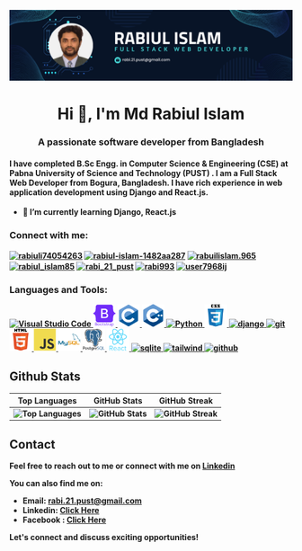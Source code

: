 ![logo](https://github.com/rabi993/rabi993/blob/main/Navy%20Blue%20Geometric%20Technology%20LinkedIn%20Banner.png)
<h1 align="center">Hi 👋, I'm Md Rabiul Islam</h1>
<h3 align="center">A passionate software developer from Bangladesh</h3>
<h4>I have completed B.Sc Engg. in Computer Science & Engineering (<b>CSE</b>) at Pabna University of Science and Technology (<b>PUST</b>) . I am a <b>Full Stack Web Developer<b> from Bogura, Bangladesh. I have rich experience in web application development using Django and React.js.</h4>

- 🌱 I’m currently learning **Django, React.js**

<h3 align="left">Connect with me:</h3>
<p align="left">
<a href="https://twitter.com/rabiuli74054263" target="blank"><img align="center" src="https://raw.githubusercontent.com/rahuldkjain/github-profile-readme-generator/master/src/images/icons/Social/twitter.svg" alt="rabiuli74054263" height="30" width="40" /></a>
<a href="https://linkedin.com/in/rabiul-islam-1482aa287" target="blank"><img align="center" src="https://raw.githubusercontent.com/rahuldkjain/github-profile-readme-generator/master/src/images/icons/Social/linked-in-alt.svg" alt="rabiul-islam-1482aa287" height="30" width="40" /></a>
<a href="https://fb.com/rabuilislam.965" target="blank"><img align="center" src="https://raw.githubusercontent.com/rahuldkjain/github-profile-readme-generator/master/src/images/icons/Social/facebook.svg" alt="rabuilislam.965" height="30" width="40" /></a>
<a href="https://instagram.com/rabiul_islam85" target="blank"><img align="center" src="https://raw.githubusercontent.com/rahuldkjain/github-profile-readme-generator/master/src/images/icons/Social/instagram.svg" alt="rabiul_islam85" height="30" width="40" /></a>
<a href="https://www.hackerrank.com/rabi_21_pust" target="blank"><img align="center" src="https://raw.githubusercontent.com/rahuldkjain/github-profile-readme-generator/master/src/images/icons/Social/hackerrank.svg" alt="rabi_21_pust" height="30" width="40" /></a>
<a href="https://codeforces.com/profile/rabi993" target="blank"><img align="center" src="https://raw.githubusercontent.com/rahuldkjain/github-profile-readme-generator/master/src/images/icons/Social/codeforces.svg" alt="rabi993" height="30" width="40" /></a>
<a href="https://www.leetcode.com/user7968ij" target="blank"><img align="center" src="https://raw.githubusercontent.com/rahuldkjain/github-profile-readme-generator/master/src/images/icons/Social/leet-code.svg" alt="user7968ij" height="30" width="40" /></a>
</p>

<h3 align="left">Languages and Tools:</h3>
<p align="left">  <a href="https://visualstudio.microsoft.com/" target="_blank" rel="noreferrer">
  <img src="https://www.vectorlogo.zone/logos/visualstudio_code/visualstudio_code-icon.svg" alt="Visual Studio Code" width="40" height="40"/>
</a>
 <a href="https://getbootstrap.com" target="_blank" rel="noreferrer"> <img src="https://raw.githubusercontent.com/devicons/devicon/master/icons/bootstrap/bootstrap-plain-wordmark.svg" alt="bootstrap" width="40" height="40"/> </a> <a href="https://www.cprogramming.com/" target="_blank" rel="noreferrer"> <img src="https://raw.githubusercontent.com/devicons/devicon/master/icons/c/c-original.svg" alt="c" width="40" height="40"/> </a> <a href="https://www.w3schools.com/cpp/" target="_blank" rel="noreferrer"> <img src="https://raw.githubusercontent.com/devicons/devicon/master/icons/cplusplus/cplusplus-original.svg" alt="cplusplus" width="40" height="40"/> </a> <a href="https://www.python.org/" target="_blank" rel="noreferrer">
  <img src="https://www.vectorlogo.zone/logos/python/python-icon.svg" alt="Python" width="40" height="40"/>
</a>
 <a href="https://www.w3schools.com/css/" target="_blank" rel="noreferrer"> <img src="https://raw.githubusercontent.com/devicons/devicon/master/icons/css3/css3-original-wordmark.svg" alt="css3" width="40" height="40"/> </a> <a href="https://www.djangoproject.com/" target="_blank" rel="noreferrer"> <img src="https://cdn.worldvectorlogo.com/logos/django.svg" alt="django" width="40" height="40"/> </a> <a href="https://git-scm.com/" target="_blank" rel="noreferrer"> <img src="https://www.vectorlogo.zone/logos/git-scm/git-scm-icon.svg" alt="git" width="40" height="40"/> </a> <a href="https://www.w3.org/html/" target="_blank" rel="noreferrer"> <img src="https://raw.githubusercontent.com/devicons/devicon/master/icons/html5/html5-original-wordmark.svg" alt="html5" width="40" height="40"/> </a> <a href="https://developer.mozilla.org/en-US/docs/Web/JavaScript" target="_blank" rel="noreferrer"> <img src="https://raw.githubusercontent.com/devicons/devicon/master/icons/javascript/javascript-original.svg" alt="javascript" width="40" height="40"/> </a> <a href="https://www.mysql.com/" target="_blank" rel="noreferrer"> <img src="https://raw.githubusercontent.com/devicons/devicon/master/icons/mysql/mysql-original-wordmark.svg" alt="mysql" width="40" height="40"/> </a> <a href="https://www.postgresql.org" target="_blank" rel="noreferrer"> <img src="https://raw.githubusercontent.com/devicons/devicon/master/icons/postgresql/postgresql-original-wordmark.svg" alt="postgresql" width="40" height="40"/> </a> <a href="https://reactjs.org/" target="_blank" rel="noreferrer"> <img src="https://raw.githubusercontent.com/devicons/devicon/master/icons/react/react-original-wordmark.svg" alt="react" width="40" height="40"/> </a> <a href="https://www.sqlite.org/" target="_blank" rel="noreferrer"> <img src="https://www.vectorlogo.zone/logos/sqlite/sqlite-icon.svg" alt="sqlite" width="40" height="40"/> </a> <a href="https://tailwindcss.com/" target="_blank" rel="noreferrer"> <img src="https://www.vectorlogo.zone/logos/tailwindcss/tailwindcss-icon.svg" alt="tailwind" width="40" height="40"/> </a> <a href="https://github.com/" target="_blank" rel="noreferrer">
  <img src="https://www.vectorlogo.zone/logos/github/github-icon.svg" alt="github" width="40" height="40"/>
</a>
  </p>




 ## Github Stats

| Top Languages | GitHub Stats | GitHub Streak |
|:---:|:---:|:---:|
| ![Top Languages](https://github-readme-stats.vercel.app/api/top-langs?username=rabi993&show_icons=true&locale=en&layout=compact) | ![GitHub Stats](https://github-readme-stats.vercel.app/api?username=rabi993&show_icons=true&locale=en) | ![GitHub Streak](https://github-readme-streak-stats.herokuapp.com/?user=rabi993&) |




## Contact
Feel free to reach out to me or connect with me on  [Linkedin](https://www.linkedin.com/in/rabiul-islam-1482aa287/)

You can also find me on:

- **Email**: rabi.21.pust@gmail.com
- **Linkedin**: [Click Here](https://www.linkedin.com/in/rabiul-islam-1482aa287/)
- **Facebook** : [Click Here](https://www.facebook.com/rabuil.islam.965)


Let's connect and discuss exciting opportunities!
